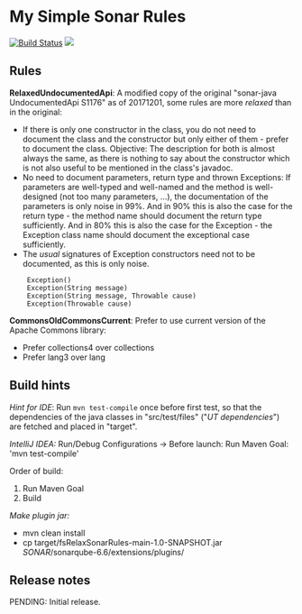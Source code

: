 
# My Simple Sonar Rules

[![Build Status](https://travis-ci.org/veraee/fsRelaxSonarRules.svg?branch=master)](https://travis-ci.org/veraee/fsRelaxSonarRules)  <a href="https://sonarcloud.io/dashboard?id=de.e5n.oss.fsRelaxSonarRules%3AfsRelaxSonarRules-main">
                                                                                                                                      <img src="https://sonarcloud.io/api/badges/gate?key=de.e5n.oss.fsRelaxSonarRules%3AfsRelaxSonarRules-main"/></a>


## Rules

**RelaxedUndocumentedApi**: A modified copy of the original "sonar-java UndocumentedApi S1176" as of 20171201,
some rules are more _relaxed_ than in the original:
- If there is only one constructor in the class, you do not need to document the class and the 
  constructor but only either of them - prefer to document the class.
  Objective: The description for both is almost always the same, as there is nothing to say about
  the constructor which is not also useful to be mentioned in the class's javadoc. 
- No need to document parameters, return type and thrown Exceptions: 
  If parameters are well-typed and well-named and the
  method is well-designed (not too many parameters, ...), the documentation of the parameters is
  only noise in 99%.
  And in 90% this is also the case for the return type - the method name should document the return 
  type sufficiently.
  And in 80% this is also the case for the Exception - the Exception class name should document the
  exceptional case sufficiently.
- The _usual_ signatures of Exception constructors need not to be documented, as this is only noise.
   ```
    Exception()
    Exception(String message)
    Exception(String message, Throwable cause)
    Exception(Throwable cause)
   ```
   
**CommonsOldCommonsCurrent**: Prefer to use current version of the Apache Commons library:
- Prefer collections4 over collections
- Prefer lang3 over lang
    
## Build hints
_Hint for IDE_:
Run `mvn test-compile` once before first test,
so that the dependencies of the java classes in "src/test/files" ("_UT dependencies_") are fetched
and placed in "target".

_IntelliJ IDEA:_
Run/Debug Configurations -> Before launch: Run Maven Goal: 'mvn test-compile'

Order of build:
1. Run Maven Goal
2. Build

_Make plugin jar:_
- mvn clean install
- cp target/fsRelaxSonarRules-main-1.0-SNAPSHOT.jar _SONAR_/sonarqube-6.6/extensions/plugins/

## Release notes

PENDING: Initial release.
 